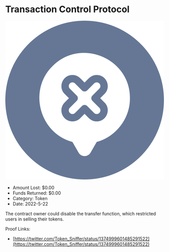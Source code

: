 # Transaction Control Protocol
![Transaction Control Protocol](/rektimages/Transaction-Control-Protocol.png)
- Amount Lost: $0.00
- Funds Returned: $0.00
- Category: Token
- Date: 2022-5-22

The contract owner could disable the transfer function, which restricted users in selling their tokens.


Proof Links:
- [https://twitter.com/Token_Sniffer/status/1374999601485291522](https://twitter.com/Token_Sniffer/status/1374999601485291522)


